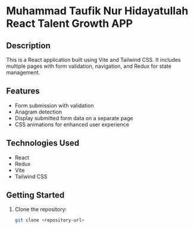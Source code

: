 # Muhammad Taufik Nur Hidayatullah React Talent Growth APP


## Description

This is a React application built using Vite and Tailwind CSS. It includes multiple pages with form validation, navigation, and Redux for state management.

## Features

- Form submission with validation
- Anagram detection
- Display submitted form data on a separate page
- CSS animations for enhanced user experience

## Technologies Used

- React
- Redux
- Vite
- Tailwind CSS

## Getting Started

1. Clone the repository:
   ```bash
   git clone <repository-url>
